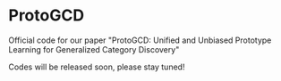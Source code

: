 # ProtoGCD
Official code for our paper "ProtoGCD: Unified and Unbiased Prototype Learning for Generalized Category Discovery"

Codes will be released soon, please stay tuned!
